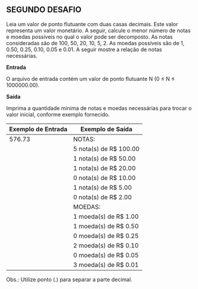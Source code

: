 
## SEGUNDO DESAFIO

Leia um valor de ponto flutuante com duas casas decimais. Este valor representa um valor monetário. A seguir, calcule o menor número de notas e moedas possíveis no qual o valor pode ser decomposto. As notas consideradas são de 100, 50, 20, 10, 5, 2. As moedas possíveis são de 1, 0.50, 0.25, 0.10, 0.05 e 0.01. A seguir mostre a relação de notas necessárias.

**Entrada**

O arquivo de entrada contém um valor de ponto flutuante N (0 ≤ N ≤ 1000000.00).

**Saída**

Imprima a quantidade mínima de notas e moedas necessárias para trocar o valor inicial, conforme exemplo fornecido.


| Exemplo de Entrada | Exemplo de Saída |
|--------------------|------------------|
| 576.73             | NOTAS:           |
|                    | 5 nota(s) de R$ 100.00 |
|                    | 1 nota(s) de R$ 50.00 |
|                    | 1 nota(s) de R$ 20.00 |
|                    | 0 nota(s) de R$ 10.00 |
|                    | 1 nota(s) de R$ 5.00 |
|                    | 0 nota(s) de R$ 2.00 |
|                    | MOEDAS:          |
|                    | 1 moeda(s) de R$ 1.00 |
|                    | 1 moeda(s) de R$ 0.50 |
|                    | 0 moeda(s) de R$ 0.25 |
|                    | 2 moeda(s) de R$ 0.10 |
|                    | 0 moeda(s) de R$ 0.05 |
|                    | 3 moeda(s) de R$ 0.01 |

Obs.: Utilize ponto (.) para separar a parte decimal.
